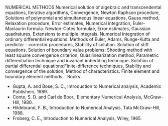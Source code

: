 ---
---
NUMERICAL METHODS
Numerical solution of algebraic and transcendental equations, Iterative
algorithms, Convergence, Newton Raphson procedure, Solutions of polynomial and
simultaneous linear equations, Gauss method, Relaxation procedure, Error
estimates, Numerical integration, Euler-Maclaurin formula. Newton-Cotes
formulae, Error estimates, Gaussian quadratures, Extensions to multiple
integrals.
Numerical integration of ordinary differential equations: Methods of Euler,
Adams, Runge-Kutta and predictor - corrector procedures, Stability of solution.
Solution of stiff equations.
Solution of boundary value problems: Shooting method with least square
convergence criterion, Quasilinearization method, Parametric differentiation
technique and invariant imbedding technique.
Solution of partial differential equations:Finite-difference techniques,
Stability and convergence of the solution, Method of characteristics. Finite
element and boundary element methods.
 
Books

* Gupta, A. and Bose, S. C., Introduction to Numerical analysis, Academic
  Publishers, 1989.
* Conte, S. D. and Carl de Boor., Elementary Numerical Analysis, McGraw-Hill,
  1980.
* Hildebrand, F. B., Introduction to Numerical Analysis, Tata McGraw-Hill,
  1988.
* Froberg, C. E., Introduction to Numerical Analysis, Wiley, 1965.


